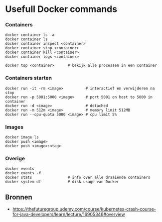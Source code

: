 # Usefull Docker commands

### Containers
    docker container ls -a
    docker container ls
    docker container inspect <container>
    docker container stop <container>
    docker container kill <container>
    docker container logs <container>
    
    docker top <container>      # bekijk alle processen in een container

### Containers starten

    docker run -it -rm <image>          # interactief en verwijderen na stop
    docker run -p 5001:5000 <image>     # port 5001 on host to 5000 in container
    docker run -d <image>               # detached
    docker run -m 512m <image>          # memory limit 512MB
    docker run --cpu-quota 5000 <image> # cpu limit 5%
    
### Images
    
    docker image ls
    docker push <image>
    docker push <image>:<tag>

### Overige

    docker events
    docker events -f
    docker stats                # info over alle draaiende containers
    docker system df            # disk usage van Docker
    
## Bronnen

- https://thefuturegroup.udemy.com/course/kubernetes-crash-course-for-java-developers/learn/lecture/16905346#overview
